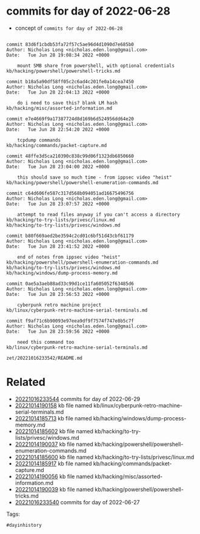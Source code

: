 # commits for day of 2022-06-28

- concept of `commits for day of 2022-06-28`

```

commit 83d6f1cbdb53fa72f57c5ae96d4d1090d7e685b0
Author: Nicholas Long <nicholas.eden.long@gmail.com>
Date:   Tue Jun 28 19:08:34 2022 +0000

    mount SMB share from powershell, with optional credentials
kb/hacking/powershell/powershell-tricks.md

commit b18a5a90df58ff05c2c6ad4c201fe0a14cea7450
Author: Nicholas Long <nicholas.eden.long@gmail.com>
Date:   Tue Jun 28 22:04:13 2022 +0000

    do i need to save this? blank LM hash
kb/hacking/misc/assorted-information.md

commit e7e4669f9a17387724d8d169b6d524956dd64e20
Author: Nicholas Long <nicholas.eden.long@gmail.com>
Date:   Tue Jun 28 22:54:20 2022 +0000

    tcpdump commands
kb/hacking/commands/packet-capture.md

commit 48ffe3d5ca210390c838c99d06f1323db6850660
Author: Nicholas Long <nicholas.eden.long@gmail.com>
Date:   Tue Jun 28 23:04:00 2022 +0000

    this should save so much time - from ippsec video "heist"
kb/hacking/powershell/powershell-enumeration-commands.md

commit c64d606fe587c317d568b094051ad16675496756
Author: Nicholas Long <nicholas.eden.long@gmail.com>
Date:   Tue Jun 28 23:07:57 2022 +0000

    attempt to read files anyway if you can't access a directory
kb/hacking/to-try-lists/privesc/linux.md
kb/hacking/to-try-lists/privesc/windows.md

commit b80f669aed2be3594c2cd01c6bf51d43cbf61179
Author: Nicholas Long <nicholas.eden.long@gmail.com>
Date:   Tue Jun 28 23:41:52 2022 +0000

    end of notes from ippsec video "heist"
kb/hacking/powershell/powershell-enumeration-commands.md
kb/hacking/to-try-lists/privesc/windows.md
kb/hacking/windows/dump-process-memory.md

commit 0ae5a3aeb88ad33c99d1ce11fa605052f63485d6
Author: Nicholas Long <nicholas.eden.long@gmail.com>
Date:   Tue Jun 28 23:56:53 2022 +0000

    cyberpunk retro machine project
kb/linux/cyberpunk-retro-machine-serial-terminals.md

commit f9af71c6b90093e97eea9df9f7574f747e8b5c7f
Author: Nicholas Long <nicholas.eden.long@gmail.com>
Date:   Tue Jun 28 23:59:56 2022 +0000

    need this command too
kb/linux/cyberpunk-retro-machine-serial-terminals.md
```

` zet/20221016233542/README.md `

# Related

- [20221016233544](/zet/20221016233544/README.md) commits for day of 2022-06-29
- [20221014190158](/zet/20221014190158/README.md) kb file named kb/linux/cyberpunk-retro-machine-serial-terminals.md
- [20221014185713](/zet/20221014185713/README.md) kb file named kb/hacking/windows/dump-process-memory.md
- [20221014185602](/zet/20221014185602/README.md) kb file named kb/hacking/to-try-lists/privesc/windows.md
- [20221014190037](/zet/20221014190037/README.md) kb file named kb/hacking/powershell/powershell-enumeration-commands.md
- [20221014185600](/zet/20221014185600/README.md) kb file named kb/hacking/to-try-lists/privesc/linux.md
- [20221014185917](/zet/20221014185917/README.md) kb file named kb/hacking/commands/packet-capture.md
- [20221014190056](/zet/20221014190056/README.md) kb file named kb/hacking/misc/assorted-information.md
- [20221014190039](/zet/20221014190039/README.md) kb file named kb/hacking/powershell/powershell-tricks.md
- [20221016233540](/zet/20221016233540/README.md) commits for day of 2022-06-27

Tags:

    #dayinhistory
